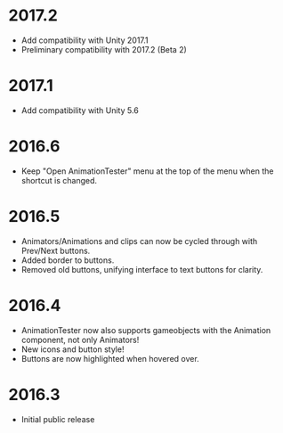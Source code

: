 # 2017.2

* Add compatibility with Unity 2017.1
* Preliminary compatibility with 2017.2 (Beta 2)

# 2017.1

* Add compatibility with Unity 5.6

# 2016.6

 * Keep "Open AnimationTester" menu at the top of the menu when the shortcut is changed.

# 2016.5

 * Animators/Animations and clips can now be cycled through with Prev/Next buttons.
 * Added border to buttons.
 * Removed old buttons, unifying interface to text buttons for clarity.

# 2016.4

 * AnimationTester now also supports gameobjects with the Animation component, not only Animators!
 * New icons and button style!
 * Buttons are now highlighted when hovered over.

# 2016.3

 * Initial public release